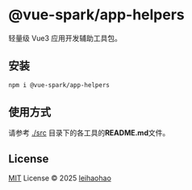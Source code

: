 # @vue-spark/app-helpers

轻量级 Vue3 应用开发辅助工具包。

## 安装

```bash
npm i @vue-spark/app-helpers
```

## 使用方式

请参考 [./src](./src) 目录下的各工具的**README.md**文件。

## License

[MIT](./LICENSE) License © 2025 [leihaohao](https://github.com/l246804)
